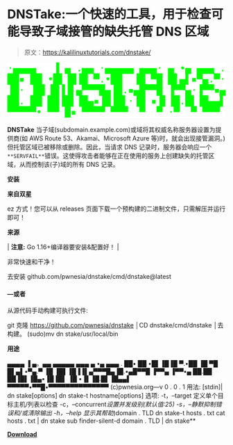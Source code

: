 # DNSTake:一个快速的工具，用于检查可能导致子域接管的缺失托管 DNS 区域

> 原文：<https://kalilinuxtutorials.com/dnstake/>

[![](img/0d736e6128d15971b354fba22a5a7a62.png)](https://1.bp.blogspot.com/-V9FT_Q-MPlU/YUSkknjqCwI/AAAAAAAAK4Q/Gqg2wK7SSHUQl8-5-94fdaXr3-tX1oJagCLcBGAsYHQ/s1508/4%2B%25281%2529.png)

**DNSTake** 当子域(subdomain.example.com)或域将其权威名称服务器设置为提供商(如 AWS Route 53、Akamai、Microsoft Azure 等)时，就会出现接管漏洞。)但托管区域已被移除或删除。因此，当请求 DNS 记录时，服务器会响应一个`**SERVFAIL**`错误。这使得攻击者能够在正在使用的服务上创建缺失的托管区域，从而控制该(子)域的所有 DNS 记录。

**安装**

**来自双星**

ez 方式！您可以从 releases 页面下载一个预构建的二进制文件，只需解压并运行即可！

**来源**

| **注意:** Go 1.16+编译器要安装&配置好！ |

非常快速和干净！

去安装 github.com/pwnesia/dnstake/cmd/dnstake@latest

#### —或者

从源代码手动构建可执行文件:

git 克隆 https://github.com/pwnesia/dnstake
│CD dnstake/cmd/dnstake
│去构建。
(sudo)mv dn stake/usr/local/bin

**用途**

▄▄▄▄ ▐ ▄。▄▄ ▄▄▄▄▄ ▄▄▄ ▄ •▄ ▄▄▄ .
██▪ ██ •█▌▐█▐█ ▀.•██ ▐█ ▀█ █▌▄▌▪▀▄.▀
▐█ ▐█▌▐█▐▐▌▄▀▀▀█▄▐█.▪▄█▀▀█ ▐▀▀▄ ▐▀▀▪▄
██.██ ██▐█▌▐█▄▪▐█▐█▌ ▐█ ▪▐▌▐█.█▌▐█▄▄▌
▀▀▀▀▀•▀▀█▪▀▀▀▀▀▀▀▀▀▀▀▀▀▀
(c)pwnesia.org—v 0 . 0 . 1
用法:
[stdin]| dn stake[options]
dn stake-t hostname[options]
选项:
-t，–target 定义单个目标主机/列表以检查
-c，–concurrent*设置并发级别(默认值:25)
-s，–静默抑制错误和/或清除输出
-h，–help 显示其帮助*)domain . TLD
dn stake-t hosts . txt
cat hosts . txt | dn stake
sub finder-silent-d domain . TLD | dn stake**

[**Download**](https://github.com/pwnesia/dnstake)